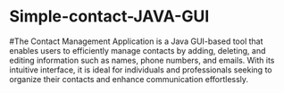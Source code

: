 # Simple-contact-JAVA-GUI
#The Contact Management Application is a Java GUI-based tool that enables users to efficiently manage contacts by adding, deleting, and editing information such as names, phone numbers, and emails. With its intuitive interface, it is ideal for individuals and professionals seeking to organize their contacts and enhance communication effortlessly.
